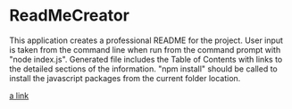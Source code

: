 # ReadMeCreator

This application creates a professional README for the project.
User input is taken from the command line when run from the command prompt with "node index.js".
Generated file includes the Table of Contents with links to the detailed sections of the information.
"npm install" should be called to install the javascript packages from the current folder location.

[a link](https://https://github.com/monikakakuturu/ReadMeCreator/blob/master/README.md)
